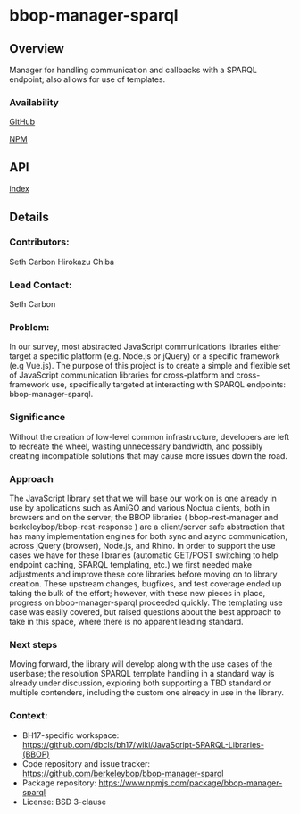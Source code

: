 # bbop-manager-sparql

## Overview

Manager for handling communication and callbacks with a SPARQL
endpoint; also allows for use of templates.

### Availability

[GitHub](https://github.com/berkeleybop/bbop-manager-sparql)

[NPM](https://www.npmjs.com/package/bbop-manager-sparql)

## API

[index](https://berkeleybop.github.io/bbop-manager-sparql/doc/index.html)

## Details

### Contributors:

Seth Carbon
Hirokazu Chiba

### Lead Contact:

Seth Carbon

### Problem:

In our survey, most abstracted JavaScript communications libraries either target a specific platform (e.g. Node.js or jQuery) or a specific framework (e.g Vue.js). The purpose of this project is to create a simple and flexible set of JavaScript communication libraries for cross-platform and cross-framework use, specifically targeted at interacting with SPARQL endpoints: bbop-manager-sparql.

### Significance

Without the creation of low-level common infrastructure, developers are left to recreate the wheel, wasting unnecessary bandwidth, and possibly creating incompatible solutions that may cause more issues down the road.

### Approach

The JavaScript library set that we will base our work on is one already in use by applications such as AmiGO and various Noctua clients, both in browsers and on the server; the BBOP libraries ( bbop-rest-manager and berkeleybop/bbop-rest-response ) are a client/server safe abstraction that has many implementation engines for both sync and async communication, across jQuery (browser), Node.js, and Rhino. In order to support the use cases we have for these libraries (automatic GET/POST switching to help endpoint caching, SPARQL templating, etc.) we first needed make adjustments and improve these core libraries before moving on to library creation. These upstream changes, bugfixes, and test coverage ended up taking the bulk of the effort; however, with these new pieces in place, progress on bbop-manager-sparql proceeded quickly. The templating use case was easily covered, but raised questions about the best approach to take in this space, where there is no apparent leading standard.

### Next steps

Moving forward, the library will develop along with the use cases of the userbase; the resolution SPARQL template handling in a standard way is already under discussion, exploring both supporting a TBD standard or multiple contenders, including the custom one already in use in the library.

### Context:

* BH17-specific workspace: https://github.com/dbcls/bh17/wiki/JavaScript-SPARQL-Libraries-(BBOP) 
* Code repository and issue tracker: https://github.com/berkeleybop/bbop-manager-sparql 
* Package repository: https://www.npmjs.com/package/bbop-manager-sparql 
* License: BSD 3-clause

